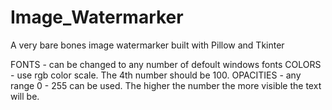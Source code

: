 # Image_Watermarker
A very bare bones image watermarker built with Pillow and Tkinter

FONTS - can be changed to any number of defoult windows fonts
COLORS - use rgb color scale. The 4th number should be 100.
OPACITIES - any range 0 - 255 can be used. The higher the number the more visible the text will be. 

